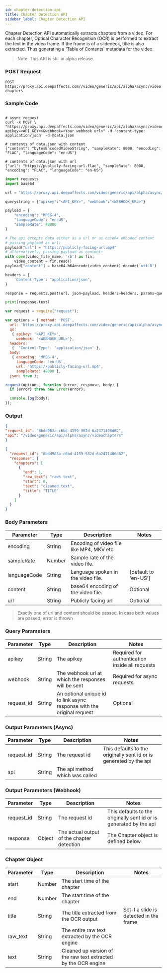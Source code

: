 ```yaml
---
id: chapter-detection-api
title: Chapter Detection API
sidebar_label: Chapter Detection API
---
```


Chapter Detection API automatically extracts chapters from a video. For each chapter, Optical Character Recognition (OCR) is performed to extract the text in the video frame. If the frame is of a slidedeck, title is also extracted. Thus generating a 'Table of Contents' metadata for the video. 

> Note: This API is still in alpha release.

### POST Request

`POST https://proxy.api.deepaffects.com//video/generic/api/alpha/async/videochapters`

### Sample Code

<!--DOCUSAURUS_CODE_TABS-->
<!--Shell-->
```shell

# async request
curl -X POST \
"https://proxy.api.deepaffects.com/video/generic/api/alpha/async/videochapters?apikey=<API_KEY>>&webhook=<Your webhook url>" -H 'content-type: application/json' -d @data.json

# contents of data.json with content
{"content": "bytesEncodedVideoString", "sampleRate": 8000, "encoding": "FLAC", "languageCode": "en-US"}

# contents of data.json with url
{"url": "https://publicly-facing-url.flac", "sampleRate": 8000, "encoding": "FLAC", "languageCode": "en-US"}

```

<!--Python-->
```python
import requests
import base64

url = "https://proxy.api.deepaffects.com/video/generic/api/alpha/async/videochapters"

querystring = {"apikey":"<API_KEY>", "webhook":"<WEBHOOK_URL>"}

payload = {
    "encoding": "MPEG-4",
    "languageCode": "en-US",
    "sampleRate": 48000
}

# The api accepts data either as a url or as base64 encoded content
# passing payload as url:
payload["url"] = "https://publicly-facing-url.mp4"
# alternatively, passing payload as content:
with open(video_file_name, 'rb') as fin:
    video_content = fin.read()
payload["content"] = base64.b64encode(video_content).decode('utf-8')

headers = {
    'Content-Type': "application/json",
}

response = requests.post(url, json=payload, headers=headers, params=querystring)

print(response.text)
```

<!--Javascript-->

```javascript
var request = require("request");

var options = { method: 'POST',
  url: 'https://proxy.api.deepaffects.com/video/generic/api/alpha/async/videochapters',
  qs: 
   { apikey: '<API_KEY>',
     webhook: '<WEBHOOK_URL>'},
  headers: 
   {  'Content-Type': 'application/json' },
  body: 
   { encoding: 'MPEG-4',
     languageCode: 'en-US',
     url: 'https://publicly-facing-url.mp4',
     sampleRate: 48000 },
  json: true };

request(options, function (error, response, body) {
  if (error) throw new Error(error);

  console.log(body);
});
```

<!--END_DOCUSAURUS_CODE_TABS-->

### Output
<!--DOCUSAURUS_CODE_TABS-->
<!--Async-->

```json
{
"request_id": "8bdd983a-c6bd-4159-982d-6a2471406d62",
"api": "/video/generic/api/alpha/async/videochapters"
}
```
<!--Webhook-->
```json
{
  "request_id": "8bdd983a-c6bd-4159-982d-6a2471406d62", 
  "response": {
    "chapters": [
      {
        "end": 1, 
        "raw_text": "raw% text", 
        "start": 0, 
        "text": "cleaned text", 
        "title": "TITLE"
      }
    ]
  }
}
```

<!--END_DOCUSAURUS_CODE_TABS-->

### Body Parameters

| Parameter    | Type   | Description                               | Notes                        |
| ------------ | ------ | ----------------------------------------- | ---------------------------- |
| encoding     | String | Encoding of video file like MP4, MKV etc. |                              |
| sampleRate   | Number | Sample rate of the video file.            |                              |
| languageCode | String | Language spoken in the video file.        | [default to &#39;en-US&#39;] |
| content      | String | base64 encoding of the video file.                       | Optional                     |
| url          | String | Publicly facing url                                      | Optional                     |

> Exactly one of url and content should be passed. In case both values are passed, error is thrown


### Query Parameters

| Parameter  | Type   | Description                                                            | Notes                                           |
| ---------- | ------ | ---------------------------------------------------------------------- | ----------------------------------------------- |
| apikey    | String | The apikey                                                             | Required for authentication inside all requests |
| webhook    | String | The webhook url at which the responses will be sent                    | Required for async requests                     |
| request_id | String | An optional unique id to link async response with the original request | Optional                                        |

### Output Parameters (Async)

| Parameter  | Type   | Description                     | Notes                                                              |
| ---------- | ------ | ------------------------------- | ------------------------------------------------------------------ |
| request_id | String | The request id                  | This defaults to the originally sent id or is generated by the api |
| api        | String | The api method which was called |                                                                    |

### Output Parameters (Webhook)

| Parameter  | Type   | Description                          | Notes                                                              |
| ---------- | ------ | ------------------------------------ | ------------------------------------------------------------------ |
| request_id | String | The request id                       | This defaults to the originally sent id or is generated by the api |
| response   | Object | The actual output of the chapter detection | The Chapter object is defined below                               |

### Chapter Object

| Parameter    | Type   | Description                     | Notes                                                                           |
| ------------ | ------ | ------------------------------- | ------------------------------------------------------------------------------- |
| start | Number | The start time of the chapter |  |
| end   | Number | The start time of the chapter |  |
| title     | String   | The title extracted from the OCR output       | Set if a slide is detected in the frame                                            |
| raw_text     | String   | The entire raw text extracted by the OCR engine      | |
| text     | String   | Cleaned up version of the raw text extracted by the OCR engine      | |
